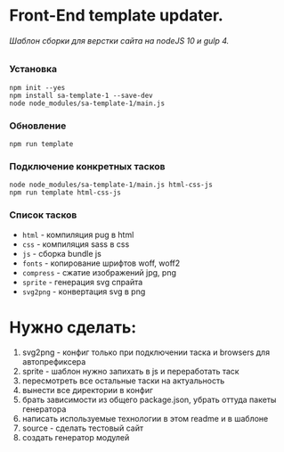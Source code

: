 # Front-End template updater. #
###### Шаблон сборки для верстки сайта на nodeJS 10 и gulp 4. ######

### Установка ###
`npm init --yes`  
`npm install sa-template-1 --save-dev`  
`node node_modules/sa-template-1/main.js`  

### Обновление ###
`npm run template`  

### Подключение конкретных тасков ###
`node node_modules/sa-template-1/main.js html-css-js`  
`npm run template html-css-js`  

### Список тасков ###
* `html` - компиляция pug в html
* `css` - компиляция sass в css
* `js` - сборка bundle js
* `fonts` - копирование шрифтов woff, woff2
* `compress` - сжатие изображений jpg, png
* `sprite` - генерация svg спрайта
* `svg2png` - конвертация svg в png

# Нужно сделать:
1. svg2png - конфиг только при подключении таска и browsers для автопрефиксера
2. sprite - шаблон нужно запихать в js и переработать таск
3. пересмотреть все остальные таски на актуальность
4. вынести все директории в конфиг
5. брать зависимости из общего package.json, убрать оттуда пакеты генератора
6. написать используемые технологии в этом readme и в шаблоне
7. source - сделать тестовый сайт
8. создать генератор модулей